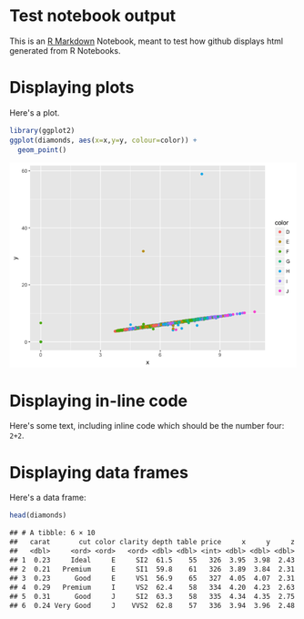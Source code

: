 Test notebook output
================

This is an [R Markdown](http://rmarkdown.rstudio.com) Notebook, meant to test how github displays html generated from R Notebooks.

Displaying plots
================

Here's a plot.

``` r
library(ggplot2)
ggplot(diamonds, aes(x=x,y=y, colour=color)) + 
  geom_point()
```

![](test_rmd_files/figure-markdown_github/unnamed-chunk-5-1.png)

Displaying in-line code
=======================

Here's some text, including inline code which should be the number four: `2+2`.

Displaying data frames
======================

Here's a data frame:

``` r
head(diamonds)
```

    ## # A tibble: 6 × 10
    ##   carat       cut color clarity depth table price     x     y     z
    ##   <dbl>     <ord> <ord>   <ord> <dbl> <dbl> <int> <dbl> <dbl> <dbl>
    ## 1  0.23     Ideal     E     SI2  61.5    55   326  3.95  3.98  2.43
    ## 2  0.21   Premium     E     SI1  59.8    61   326  3.89  3.84  2.31
    ## 3  0.23      Good     E     VS1  56.9    65   327  4.05  4.07  2.31
    ## 4  0.29   Premium     I     VS2  62.4    58   334  4.20  4.23  2.63
    ## 5  0.31      Good     J     SI2  63.3    58   335  4.34  4.35  2.75
    ## 6  0.24 Very Good     J    VVS2  62.8    57   336  3.94  3.96  2.48
